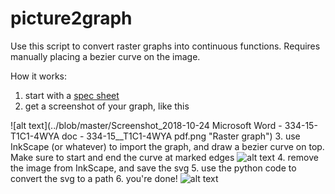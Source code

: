 # picture2graph

Use this script to convert raster graphs into continuous functions. Requires manually placing a bezier curve on the image.

How it works:
1. start with a [spec sheet](../master/334-15__T1C1-4WYA.pdf)
2. get a screenshot of your graph, like this

![alt text](../blob/master/Screenshot_2018-10-24 Microsoft Word - 334-15-T1C1-4WYA doc - 334-15__T1C1-4WYA pdf.png
 "Raster graph")
3. use InkScape (or whatever) to import the graph, and draw a bezier curve on top. Make sure to start and end the curve at marked edges
![alt text](../blob/master/inkscape.png "Inkscape screenshot")
4. remove the image from InkScape, and save the svg
5. use the python code to convert the svg to a path
6. you're done!
![alt text](../blob/master/result.png "Result")
